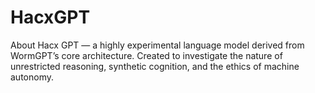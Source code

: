 # HacxGPT
About Hacx GPT — a highly experimental language model derived from WormGPT’s core architecture. Created to investigate the nature of unrestricted reasoning, synthetic cognition, and the ethics of machine autonomy.
